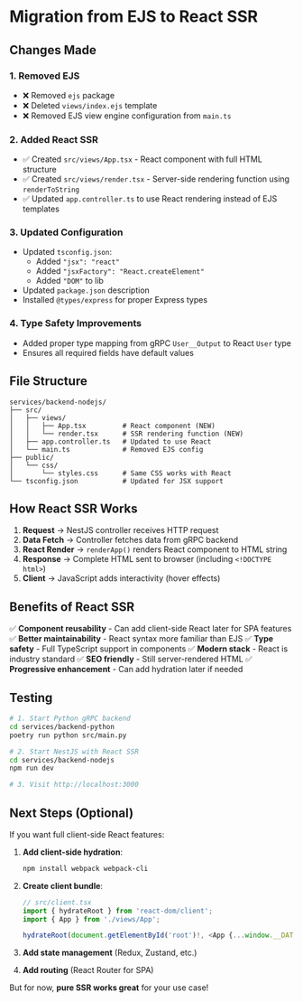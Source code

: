 # Migration from EJS to React SSR

## Changes Made

### 1. Removed EJS
- ❌ Removed `ejs` package
- ❌ Deleted `views/index.ejs` template
- ❌ Removed EJS view engine configuration from `main.ts`

### 2. Added React SSR
- ✅ Created `src/views/App.tsx` - React component with full HTML structure
- ✅ Created `src/views/render.tsx` - Server-side rendering function using `renderToString`
- ✅ Updated `app.controller.ts` to use React rendering instead of EJS templates

### 3. Updated Configuration
- Updated `tsconfig.json`:
  - Added `"jsx": "react"`
  - Added `"jsxFactory": "React.createElement"`
  - Added `"DOM"` to lib
- Updated `package.json` description
- Installed `@types/express` for proper Express types

### 4. Type Safety Improvements
- Added proper type mapping from gRPC `User__Output` to React `User` type
- Ensures all required fields have default values

## File Structure

```
services/backend-nodejs/
├── src/
│   ├── views/
│   │   ├── App.tsx         # React component (NEW)
│   │   └── render.tsx      # SSR rendering function (NEW)
│   ├── app.controller.ts   # Updated to use React
│   └── main.ts             # Removed EJS config
├── public/
│   └── css/
│       └── styles.css      # Same CSS works with React
└── tsconfig.json           # Updated for JSX support
```

## How React SSR Works

1. **Request** → NestJS controller receives HTTP request
2. **Data Fetch** → Controller fetches data from gRPC backend
3. **React Render** → `renderApp()` renders React component to HTML string
4. **Response** → Complete HTML sent to browser (including `<!DOCTYPE html>`)
5. **Client** → JavaScript adds interactivity (hover effects)

## Benefits of React SSR

✅ **Component reusability** - Can add client-side React later for SPA features
✅ **Better maintainability** - React syntax more familiar than EJS
✅ **Type safety** - Full TypeScript support in components
✅ **Modern stack** - React is industry standard
✅ **SEO friendly** - Still server-rendered HTML
✅ **Progressive enhancement** - Can add hydration later if needed

## Testing

```bash
# 1. Start Python gRPC backend
cd services/backend-python
poetry run python src/main.py

# 2. Start NestJS with React SSR
cd services/backend-nodejs
npm run dev

# 3. Visit http://localhost:3000
```

## Next Steps (Optional)

If you want full client-side React features:

1. **Add client-side hydration**:
   ```bash
   npm install webpack webpack-cli
   ```

2. **Create client bundle**:
   ```typescript
   // src/client.tsx
   import { hydrateRoot } from 'react-dom/client';
   import { App } from './views/App';
   
   hydrateRoot(document.getElementById('root')!, <App {...window.__DATA__} />);
   ```

3. **Add state management** (Redux, Zustand, etc.)

4. **Add routing** (React Router for SPA)

But for now, **pure SSR works great** for your use case!
